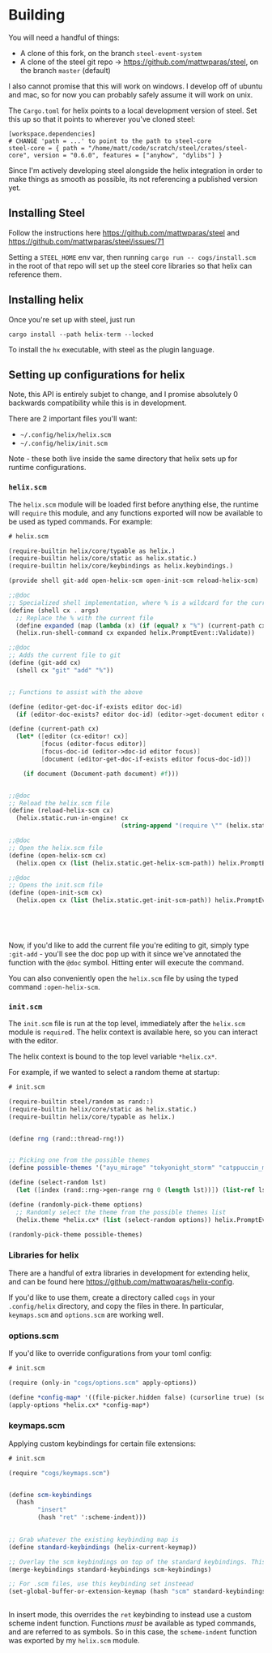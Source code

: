 # Building

You will need a handful of things:

* A clone of this fork, on the branch `steel-event-system`
* A clone of the steel git repo -> https://github.com/mattwparas/steel, on the branch `master` (default)

I also cannot promise that this will work on windows. I develop off of ubuntu and mac, so for now you can probably safely assume it will work on unix.

The `Cargo.toml` for helix points to a local development version of steel. Set this up so that it points to wherever you've cloned steel:

```
[workspace.dependencies]
# CHANGE 'path = ...' to point to the path to steel-core
steel-core = { path = "/home/matt/code/scratch/steel/crates/steel-core", version = "0.6.0", features = ["anyhow", "dylibs"] }
```

Since I'm actively developing steel alongside the helix integration in order to make things as smooth as possible, its not referencing a published version yet.

## Installing Steel

Follow the instructions here https://github.com/mattwparas/steel and https://github.com/mattwparas/steel/issues/71

Setting a `STEEL_HOME` env var, then running `cargo run -- cogs/install.scm` in the root of that repo will set up the steel core libraries so that helix can reference them.

## Installing helix

Once you're set up with steel, just run

`cargo install --path helix-term --locked`

To install the `hx` executable, with steel as the plugin language.


## Setting up configurations for helix

Note, this API is entirely subjet to change, and I promise absolutely 0 backwards compatibility while this is in development.

There are 2 important files you'll want:

* `~/.config/helix/helix.scm`
* `~/.config/helix/init.scm`

Note - these both live inside the same directory that helix sets up for runtime configurations.


### `helix.scm`

The `helix.scm` module will be loaded first before anything else, the runtime will `require` this module, and any functions exported will now be available
to be used as typed commands. For example:


```scheme
# helix.scm

(require-builtin helix/core/typable as helix.)
(require-builtin helix/core/static as helix.static.)
(require-builtin helix/core/keybindings as helix.keybindings.)

(provide shell git-add open-helix-scm open-init-scm reload-helix-scm)

;;@doc
;; Specialized shell implementation, where % is a wildcard for the current file
(define (shell cx . args)
  ;; Replace the % with the current file
  (define expanded (map (lambda (x) (if (equal? x "%") (current-path cx) x)) args))
  (helix.run-shell-command cx expanded helix.PromptEvent::Validate))

;;@doc
;; Adds the current file to git	
(define (git-add cx)
  (shell cx "git" "add" "%"))


;; Functions to assist with the above

(define (editor-get-doc-if-exists editor doc-id)
  (if (editor-doc-exists? editor doc-id) (editor->get-document editor doc-id) #f))

(define (current-path cx)
  (let* ([editor (cx-editor! cx)]
         [focus (editor-focus editor)]
         [focus-doc-id (editor->doc-id editor focus)]
         [document (editor-get-doc-if-exists editor focus-doc-id)])

    (if document (Document-path document) #f)))


;;@doc
;; Reload the helix.scm file
(define (reload-helix-scm cx)
  (helix.static.run-in-engine! cx
                               (string-append "(require \"" (helix.static.get-helix-scm-path) "\")")))

;;@doc
;; Open the helix.scm file
(define (open-helix-scm cx)
  (helix.open cx (list (helix.static.get-helix-scm-path)) helix.PromptEvent::Validate))

;;@doc
;; Opens the init.scm file
(define (open-init-scm cx)
  (helix.open cx (list (helix.static.get-init-scm-path)) helix.PromptEvent::Validate))


  
	
```

Now, if you'd like to add the current file you're editing to git, simply type `:git-add` - you'll see the doc pop up with it since we've annotated the function
with the `@doc` symbol. Hitting enter will execute the command.

You can also conveniently open the `helix.scm` file by using the typed command `:open-helix-scm`.


### `init.scm`

The `init.scm` file is run at the top level, immediately after the `helix.scm` module is `require`d. The helix context is available here, so you can interact with the editor.

The helix context is bound to the top level variable `*helix.cx*`.

For example, if we wanted to select a random theme at startup:

```scheme
# init.scm

(require-builtin steel/random as rand::)
(require-builtin helix/core/static as helix.static.)
(require-builtin helix/core/typable as helix.)


(define rng (rand::thread-rng!))


;; Picking one from the possible themes
(define possible-themes '("ayu_mirage" "tokyonight_storm" "catppuccin_macchiato"))

(define (select-random lst)
  (let ([index (rand::rng->gen-range rng 0 (length lst))]) (list-ref lst index)))

(define (randomly-pick-theme options)
  ;; Randomly select the theme from the possible themes list
  (helix.theme *helix.cx* (list (select-random options)) helix.PromptEvent::Validate))

(randomly-pick-theme possible-themes)

```

### Libraries for helix

There are a handful of extra libraries in development for extending helix, and can be found here https://github.com/mattwparas/helix-config.

If you'd like to use them, create a directory called `cogs` in your `.config/helix` directory, and copy the files in there. In particular, `keymaps.scm` and `options.scm` are working well.

### options.scm

If you'd like to override configurations from your toml config:


```scheme
# init.scm

(require (only-in "cogs/options.scm" apply-options))

(define *config-map* '((file-picker.hidden false) (cursorline true) (soft-wrap.enable true)))
(apply-options *helix.cx* *config-map*)

```


### keymaps.scm

Applying custom keybindings for certain file extensions:


```scheme
# init.scm

(require "cogs/keymaps.scm")


(define scm-keybindings
  (hash 
        "insert"
        (hash "ret" ':scheme-indent)))

				
;; Grab whatever the existing keybinding map is
(define standard-keybindings (helix-current-keymap))

;; Overlay the scm keybindings on top of the standard keybindings. This does a little mutation here, so its a bit funky looking.
(merge-keybindings standard-keybindings scm-keybindings)

;; For .scm files, use this keybinding set insteead
(set-global-buffer-or-extension-keymap (hash "scm" standard-keybindings))
	
```

In insert mode, this overrides the `ret` keybinding to instead use a custom scheme indent function. Functions _must_ be available as typed commands, and are referred to
as symbols. So in this case, the `scheme-indent` function was exported by my `helix.scm` module.
